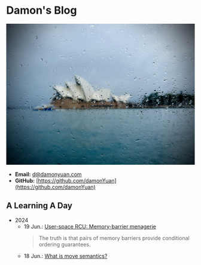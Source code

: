 # Damon's Blog

![@ Opera House in the Rain 240208](.gitbook/assets/opera-house.jpg "@ Opera House in the Rain 240208")

- **Email:** [d@damonyuan.com](mailto:d@damonyuan.com)
- **GitHub:** [https://github.com/damonYuan](https://github.com/damonYuan)

## A Learning A Day

- 2024
  - 19 Jun.: [User-space RCU: Memory-barrier menagerie](https://lwn.net/Articles/573436/#Quick%20Quiz%202)
    > The truth is that pairs of memory barriers provide conditional ordering guarantees.
  - 18 Jun.: [What is move semantics?](https://stackoverflow.com/questions/3106110/what-is-move-semantics)